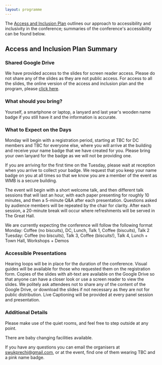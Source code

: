```yaml
---
layout: programme
---
```


The [Access and Inclusion Plan](https://docs.google.com/document/d/1EFZFd0djQXFNtJB2qIjqMsXmU95Qylhe/edit?tab=t.0) 
outlines our approach to accessibility and inclusivity in the conference; summaries of the conference's accessibility
can be found below.

## Access and Inclusion Plan Summary
### Shared Google Drive
We have provided access to the slides for screen reader access. Please do not share any of the slides as they are not public access. 
For access to all the slides, the online version of the access and inclusion plan and the program, please 
[click here](https://drive.google.com/drive/folders/1FhxC_oDPDi4gw_WkYRKJEiflB_PLmk8_?usp=drive_link).

### What should you bring?
Yourself, a smartphone or laptop, a lanyard and last year's wooden name badge if you still have it and the information is accurate.


### What to Expect on the Days
Monday will begin with a registration period, starting at TBC for DC members and TBC for everyone else, where you will 
arrive at the building and receive your name badge that we have created for you. 
Please bring your own lanyard for the badge as we will not be providing one. 

If you are arriving for the first time on the Tuesday, please wait at reception when you arrive to collect your badge. 
We request that you keep your name badge on you at all times so that we know you are a member of the event as WMB is a secure building.  

The event will begin with a short welcome talk, and then different talk sessions that will last an hour, with each paper 
presenting for roughly 10 minutes, and then a 5-minute Q&A after each presentation. Questions asked by audience members 
will be repeated by the chair for clarity. After each session, a 20-minute break will occur where refreshments will be served in The Great Hall.

We are currently expecting the conference will follow the following format 
Monday: Coffee (no biscuits), DC, Lunch, Talk 1, Coffee (biscuits), Talk 2
Tuesday: Coffee (no biscuits), Talk 3, Coffee (biscuits!), Talk 4, Lunch + Town Hall, Workshops + Demos

### Accessible Presentations
Hearing loops will be in place for the duration of the conference. Visual guides will be available for those who 
requested them on the registration form. Copies of the slides with alt-text are available on the Google Drive so that 
anyone can have a closer look or use a screen reader to view the slides. We politely ask attendees not to share any of 
the content of the Google Drive, or download the slides if not necessary as they are not for public distribution. Live 
Captioning will be provided at every panel session and presentation.

### Additional Details
Please make use of the quiet rooms, and feel free to step outside at any point.

There are baby changing facilities available.

If you have any questions you can email the organisers at [swukprechi@gmail.com](swukprechi@gmail.com), or at the event,
find one of them wearing TBC and a pink name badge.


